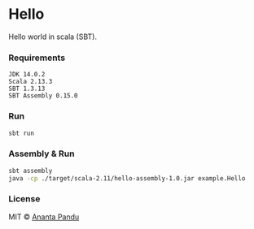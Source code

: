 Hello
=========

Hello world in scala (SBT).

### Requirements
```
JDK 14.0.2
Scala 2.13.3
SBT 1.3.13
SBT Assembly 0.15.0
```

### Run

```sh
sbt run
```

### Assembly & Run

```sh
sbt assembly
java -cp ./target/scala-2.11/hello-assembly-1.0.jar example.Hello
```

### License

MIT © [Ananta Pandu](anpandumail@gmail.com)